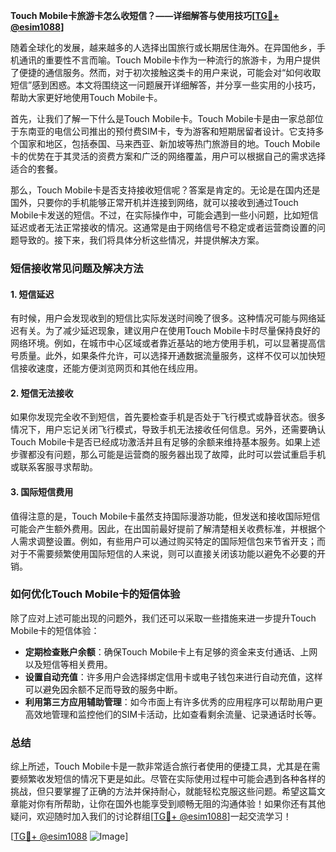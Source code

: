**Touch Mobile卡旅游卡怎么收短信？——详细解答与使用技巧[[TG💪+ @esim1088](https://t.me/s/esim1088)]**

随着全球化的发展，越来越多的人选择出国旅行或长期居住海外。在异国他乡，手机通讯的重要性不言而喻。Touch Mobile卡作为一种流行的旅游卡，为用户提供了便捷的通信服务。然而，对于初次接触这类卡的用户来说，可能会对“如何收取短信”感到困惑。本文将围绕这一问题展开详细解答，并分享一些实用的小技巧，帮助大家更好地使用Touch Mobile卡。

首先，让我们了解一下什么是Touch Mobile卡。Touch Mobile卡是由一家总部位于东南亚的电信公司推出的预付费SIM卡，专为游客和短期居留者设计。它支持多个国家和地区，包括泰国、马来西亚、新加坡等热门旅游目的地。Touch Mobile卡的优势在于其灵活的资费方案和广泛的网络覆盖，用户可以根据自己的需求选择适合的套餐。

那么，Touch Mobile卡是否支持接收短信呢？答案是肯定的。无论是在国内还是国外，只要你的手机能够正常开机并连接到网络，就可以接收到通过Touch Mobile卡发送的短信。不过，在实际操作中，可能会遇到一些小问题，比如短信延迟或者无法正常接收的情况。这通常是由于网络信号不稳定或者运营商设置的问题导致的。接下来，我们将具体分析这些情况，并提供解决方案。

### **短信接收常见问题及解决方法**

#### **1. 短信延迟**
有时候，用户会发现收到的短信比实际发送时间晚了很多。这种情况可能与网络延迟有关。为了减少延迟现象，建议用户在使用Touch Mobile卡时尽量保持良好的网络环境。例如，在城市中心区域或者靠近基站的地方使用手机，可以显著提高信号质量。此外，如果条件允许，可以选择开通数据流量服务，这样不仅可以加快短信接收速度，还能方便浏览网页和其他在线应用。

#### **2. 短信无法接收**
如果你发现完全收不到短信，首先要检查手机是否处于飞行模式或静音状态。很多情况下，用户忘记关闭飞行模式，导致手机无法接收任何信息。另外，还需要确认Touch Mobile卡是否已经成功激活并且有足够的余额来维持基本服务。如果上述步骤都没有问题，那么可能是运营商的服务器出现了故障，此时可以尝试重启手机或联系客服寻求帮助。

#### **3. 国际短信费用**
值得注意的是，Touch Mobile卡虽然支持国际漫游功能，但发送和接收国际短信可能会产生额外费用。因此，在出国前最好提前了解清楚相关收费标准，并根据个人需求调整设置。例如，有些用户可以通过购买特定的国际短信包来节省开支；而对于不需要频繁使用国际短信的人来说，则可以直接关闭该功能以避免不必要的开销。

### **如何优化Touch Mobile卡的短信体验**

除了应对上述可能出现的问题外，我们还可以采取一些措施来进一步提升Touch Mobile卡的短信体验：

- **定期检查账户余额**：确保Touch Mobile卡上有足够的资金来支付通话、上网以及短信等相关费用。
- **设置自动充值**：许多用户会选择绑定信用卡或电子钱包来进行自动充值，这样可以避免因余额不足而导致的服务中断。
- **利用第三方应用辅助管理**：如今市面上有许多优秀的应用程序可以帮助用户更高效地管理和监控他们的SIM卡活动，比如查看剩余流量、记录通话时长等。

### **总结**

综上所述，Touch Mobile卡是一款非常适合旅行者使用的便捷工具，尤其是在需要频繁收发短信的情况下更是如此。尽管在实际使用过程中可能会遇到各种各样的挑战，但只要掌握了正确的方法并保持耐心，就能轻松克服这些问题。希望这篇文章能对你有所帮助，让你在国外也能享受到顺畅无阻的沟通体验！如果你还有其他疑问，欢迎随时加入我们的讨论群组[[TG💪+ @esim1088](https://t.me/s/esim1088)]一起交流学习！

[[TG💪+ @esim1088](https://t.me/s/esim1088) ![Image](https://i.postimg.cc/4NQfJmqS/Snipaste-2025-05-13-00-14-12.png)]
